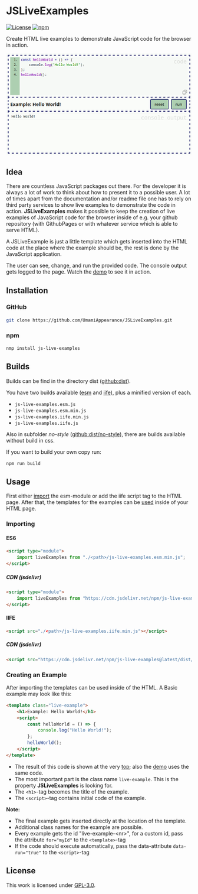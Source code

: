 # JSLiveExamples

[![License](https://img.shields.io/github/license/UmamiAppearance/JSLiveExamples?color=009911&style=for-the-badge)](./LICENSE)
[![npm](https://img.shields.io/npm/v/js-live-examples?color=%23009911&style=for-the-badge)](https://www.npmjs.com/package/js-live-examples)

Create HTML live examples to demonstrate JavaScript code for the browser in action.

![JSLiveExamples-Image](https://github.com/UmamiAppearance/JSLiveExamples/blob/main/media/JSLiveExamples.gif?raw=true)

## Idea
There are countless JavaScript packages out there. For the developer it is always a lot of work to think about how to present it to a possible user. A lot of times apart from the documentation and/or readme file one has to rely on third party services to show live examples to demonstrate the code in action. **JSLiveExamples** makes it possible to keep the creation of live examples of JavaScript code for the browser inside of e.g. your github repository (with GithubPages or with whatever service which is able to serve HTML).  
  
A JSLiveExample is just a little template which gets inserted into the HTML code at the place where the example should be, the rest is done by the JavaScript application.  
  
The user can see, change, and run the provided code. The console output gets logged to the page. Watch the [demo](https://umamiappearance.github.io/JSLiveExamples/examples/demo.html) to see it in action.


## Installation
### GitHub
```sh
git clone https://github.com/UmamiAppearance/JSLiveExamples.git
```

### npm
```sh
nmp install js-live-examples
```

## Builds
Builds can be find in the directory dist ([github:dist](https://github.com/UmamiAppearance/JSLiveExamples/tree/main/dist)). 

You have two builds available ([esm](https://developer.mozilla.org/en-US/docs/Web/JavaScript/Guide/Modules) and [iife](https://developer.mozilla.org/en-US/docs/Glossary/IIFE)), plus a minified version of each. 
* ``js-live-examples.esm.js``
* ``js-live-examples.esm.min.js``
* ``js-live-examples.iife.min.js``
* ``js-live-examples.iife.js``

Also in subfolder _no-style_ ([github:dist/no-style](https://github.com/UmamiAppearance/JSLiveExamples/tree/main/dist/no-style)), there are builds available without build in css.


If you want to build your own copy run:
```sh
npm run build
```


## Usage
First either [import](#importing) the esm-module or add the iife script tag to the HTML page. After that, the templates for the examples can be [used](#creating-a-live-example) inside of your HTML page.


### Importing

#### ES6
```html
<script type="module">
    import liveExamples from "./<path>/js-live-examples.esm.min.js";
</script>
```
##### CDN (jsdelivr)
```html
<script type="module">
    import liveExamples from "https://cdn.jsdelivr.net/npm/js-live-examples@latest/dist/js-live-examples.esm.min.js;
</script>
```

#### IIFE
```html
<script src="./<path>/js-live-examples.iife.min.js"></script>
```

##### CDN (jsdelivr)
```html
<script src="https://cdn.jsdelivr.net/npm/js-live-examples@latest/dist/js-live-examples.iife.min.js"></script>
```

### Creating an Example
After importing the templates can be used inside of the HTML. A Basic example may look like this:

```html
<template class="live-example">
    <h1>Example: Hello World!</h1>
    <script>
        const helloWorld = () => {
            console.log("Hello World!");
        };
        helloWorld();
    </script>
</template>
```
* The result of this code is shown at the very [top](#jsliveexamples); also the [demo](https://umamiappearance.github.io/JSLiveExamples/examples/demo.html) uses the same code.
* The most important part is the class name `live-example`. This is the property **JSLiveExamples** is looking for.
* The ``<h1>``-tag becomes the title of the example.
* The ``<script>``-tag contains initial code of the example.

**Note:**
* The final example gets inserted directly at the location of the template.
* Additional class names for the example are possible.
* Every example gets the id "live-example-\<nr\>", for a custom id, pass the attribute `for="myId"` to the `<template>`-tag
* If the code should execute automatically, pass the data-attribute `data-run="true"` to the `<script>`-tag


## License
This work is licensed under [GPL-3.0](https://opensource.org/licenses/GPL-3.0).
